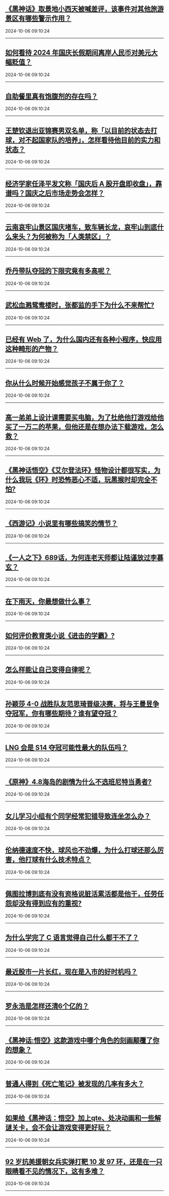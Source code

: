 ## [《黑神话》取景地小西天被喊差评，该事件对其他旅游景区有哪些警示作用？](https://www.zhihu.com/question/735711071)

2024-10-06 09:10:24

---
## [如何看待 2024 年国庆长假期间离岸人民币对美元大幅贬值？](https://www.zhihu.com/question/750043516)

2024-10-06 09:10:24

---
## [自助餐里真有饱腹剂的存在吗？](https://www.zhihu.com/question/722020631)

2024-10-06 09:10:24

---
## [王楚钦退出亚锦赛男双名单，称「以目前的状态去打球，对不起国家队的培养」，怎样看待他目前的实力和状态？](https://www.zhihu.com/question/757024555)

2024-10-06 09:10:24

---
## [经济学家任泽平发文称「国庆后 A 股开盘即收盘」，靠谱吗？国庆之后市场走势会怎样？](https://www.zhihu.com/question/757766507)

2024-10-06 09:10:24

---
## [云南哀牢山景区国庆堵车，致车辆长龙，哀牢山到底什么来头？为何被称为「人类禁区」？](https://www.zhihu.com/question/749507297)

2024-10-06 09:10:24

---
## [乔丹带队夺冠的下限究竟有多高呢？](https://www.zhihu.com/question/667546509)

2024-10-06 09:10:24

---
## [武松血溅鸳鸯楼时，张都监的手下为什么不来帮忙?](https://www.zhihu.com/question/701856462)

2024-10-06 09:10:24

---
## [已经有 Web 了，为什么国内还有各种小程序，快应用这种畸形的产物？](https://www.zhihu.com/question/725620450)

2024-10-06 09:10:24

---
## [你从什么时候开始感觉孩子不属于你了？](https://www.zhihu.com/question/616205418)

2024-10-06 09:10:24

---
## [高一弟弟上设计课需要买电脑，为了杜绝他打游戏给他买了一万二的苹果，但他还是在想办法下载游戏，怎么救？](https://www.zhihu.com/question/752319329)

2024-10-06 09:10:24

---
## [《黑神话悟空》《艾尔登法环》怪物设计都很写实，为什么我玩《环》时恐怖恶心不适，玩黑猴时却完全不怕?](https://www.zhihu.com/question/666184626)

2024-10-06 09:10:24

---
## [《西游记》小说里有哪些搞笑的情节？](https://www.zhihu.com/question/584437866)

2024-10-06 09:10:24

---
## [《一人之下》689话，为何连老天师都让陆谨放过李慕玄？](https://www.zhihu.com/question/735785325)

2024-10-06 09:10:24

---
## [在下雨天，你最想做什么事？](https://www.zhihu.com/question/679235841)

2024-10-06 09:10:24

---
## [如何评价教育类小说《进击的学霸》?](https://www.zhihu.com/question/358734999)

2024-10-06 09:10:24

---
## [怎么样能让自己变得自律呢？](https://www.zhihu.com/question/751403572)

2024-10-06 09:10:24

---
## [孙颖莎 4-0 战胜队友范思琦晋级决赛，将与王曼昱争夺冠军，你有哪些期待？谁有望夺冠？](https://www.zhihu.com/question/748686826)

2024-10-06 09:10:24

---
## [LNG 会是 S14 夺冠可能性最大的队伍吗？](https://www.zhihu.com/question/752894840)

2024-10-06 09:10:24

---
## [《原神》4.8海岛的剧情为什么不选班尼特当勇者?](https://www.zhihu.com/question/726815071)

2024-10-06 09:10:24

---
## [女儿学习小组有个同学经常犯错导致连坐怎么办？](https://www.zhihu.com/question/684128240)

2024-10-06 09:10:24

---
## [伦纳德速度不快，球风也不劲爆，为什么打球还那么厉害，他打球有什么技术特点？](https://www.zhihu.com/question/355435294)

2024-10-06 09:10:24

---
## [佩图拉博到底有没有资格说脏活累活都是他干，任劳任怨却没有得到应有的重视?](https://www.zhihu.com/question/745296428)

2024-10-06 09:10:24

---
## [为什么学完了 C 语言觉得自己什么都干不了？](https://www.zhihu.com/question/574785659)

2024-10-06 09:10:24

---
## [最近股市一片长红，现在是入市的好时机吗？](https://www.zhihu.com/question/697866852)

2024-10-06 09:10:24

---
## [罗永浩是怎样还清6个亿的？](https://www.zhihu.com/question/498899490)

2024-10-06 09:10:24

---
## [《黑神话:悟空》这款游戏中哪个角色的刻画颠覆了你的想象？](https://www.zhihu.com/question/664947715)

2024-10-06 09:10:24

---
## [普通人得到《死亡笔记》被发现的几率有多大？](https://www.zhihu.com/question/663813428)

2024-10-06 09:10:24

---
## [如果给《黑神话：悟空》加上qte、处决动画和一些解谜关卡，会不会让游戏变得更好玩？](https://www.zhihu.com/question/665629378)

2024-10-06 09:10:24

---
## [92 岁抗美援朝女兵实弹打靶 10 发 97 环，还是在一只眼睛看不见的情况下，这有多难？](https://www.zhihu.com/question/756505024)

2024-10-06 09:10:24

---
